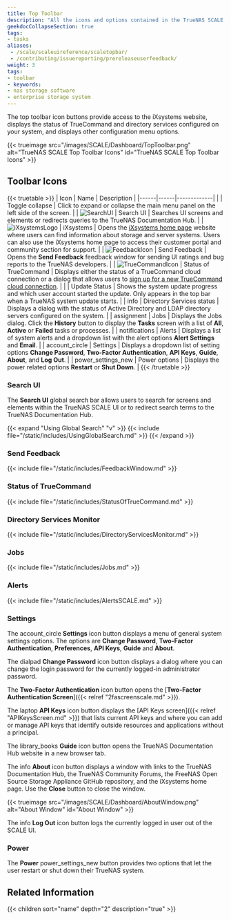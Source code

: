 ```yaml
---
title: Top Toolbar
description: "All the icons and options contained in the TrueNAS SCALE top toolbar."
geekdocCollapseSection: true
tags:
- tasks
aliases:
 - /scale/scaleuireference/scaletopbar/
 - /contributing/issuereporting/prereleaseuserfeedback/
weight: 3
tags:
- toolbar
- keywords:
- nas storage software
- enterprise storage system
---
```


The top toolbar icon buttons provide access to the iXsystems website, displays the status of TrueCommand and directory services configured on your system, and displays other configuration menu options.

{{< trueimage src="/images/SCALE/Dashboard/TopToolbar.png" alt="TrueNAS SCALE Top Toolbar Icons" id="TrueNAS SCALE Top Toolbar Icons" >}}

## Toolbar Icons

{{< truetable >}}
| Icon | Name | Description |
|------|------|-------------|
| <span class="iconify" data-icon="bytesize:menu"></span> | Toggle collapse | Click to expand or collapse the main menu panel on the left side of the screen. |
| ![SearchUI](/images/SCALE/Dashboard/GlobalSearchSelected.png "Search UI") | Search UI | Searches UI screens and elements or redirects queries to the TrueNAS Documentation Hub. |
| ![iXsystemsLogo](/images/SCALE/Dashboard/iXsystemsLogo.png "iXsystems Logo") | iXsystems | Opens the [iXsystems home page](https://www.ixsystems.com/) website where users can find information about storage and server systems. Users can also use the iXsystems home page to access their customer portal and community section for support. |
| ![FeedbackIcon](/images/SCALE/Dashboard/FeedbackIcon.png "Feedback Icon") | Send Feedback | Opens the **Send Feedback** feedback window for sending UI ratings and bug reports to the TrueNAS developers. |
| ![TrueCommandIcon](/images/SCALE/Dashboard/TrueCommandIcon.png "TrueCommand Icon") | Status of TrueCommand | Displays either the status of a TrueCommand cloud connection or a dialog that allows users to [sign up for a new TrueCommand cloud connection](https://portal.ixsystems.com/portal/signin/#login). |
| <span class="iconify" data-icon="ic:sharp-system-update-alt" style="font-size:150%;"></span> | Update Status | Shows the system update progress and which user account started the update. Only appears in the top bar when a TrueNAS system update starts. |
| <span class="material-icons">info</span> | Directory Services status | Displays a dialog with the status of Active Directory and LDAP directory servers configured on the system. |
| <span class="material-icons">assignment</span> | Jobs | Displays the Jobs dialog. Click the **History** button to display the **Tasks** screen with a list of **All**, **Active** or **Failed** tasks or processes. |
| <span class="material-icons">notifications</span> | Alerts | Displays a list of system alerts and a dropdown list with the alert options **Alert Settings** and **Email**. |
| <span class="material-icons">account_circle</span> | Settings | Displays a dropdown list of setting options **Change Password**, **Two-Factor Authentication**, **API Keys**, **Guide**, **About**, and **Log Out**. |
| <span class="material-icons">power_settings_new</span> | Power options | Displays the power related options **Restart** or **Shut Down**. |
{{< /truetable >}}

### Search UI

The **Search UI** global search bar allows users to search for screens and elements within the TrueNAS SCALE UI or to redirect search terms to the TrueNAS Documentation Hub.

{{< expand "Using Global Search" "v" >}}
{{< include file="/static/includes/UsingGlobalSearch.md" >}}
{{< /expand >}}

### Send Feedback

{{< include file="/static/includes/FeedbackWindow.md" >}}

### Status of TrueCommand

{{< include file="/static/includes/StatusOfTrueCommand.md" >}}

### Directory Services Monitor

{{< include file="/static/includes/DirectoryServicesMonitor.md" >}}

### Jobs

{{< include file="/static/includes/Jobs.md" >}}

### Alerts

{{< include file="/static/includes/AlertsSCALE.md" >}}

### Settings

The <span class="material-icons">account_circle</span> **Settings** icon button displays a menu of general system settings options.
The options are **Change Password**, **Two-Factor Authentication**, **Preferences**, **API Keys**, **Guide** and **About**.

The <span class="material-icons">dialpad</span> **Change Password** icon button displays a dialog where you can change the login password for the currently logged-in administrator password.

The <span class="iconify" data-icon="mdi:two-factor-authentication"></span> **Two-Factor Authentication** icon button opens the [**Two-Factor Authentication Screen**]({{< relref "2fascreenscale.md" >}}).

The <span class="material-icons">laptop</span> **API Keys** icon button displays the [API Keys screen]({{< relref "APIKeysScreen.md" >}}) that lists current API keys and where you can add or manage API keys that identify outside resources and applications without a principal.

The <span class="material-icons">library_books</span> **Guide** icon button opens the TrueNAS Documentation Hub website in a new browser tab.

The <span class="material-icons-outlined">info</span> **About** icon button displays a window with links to the TrueNAS Documentation Hub, the TrueNAS Community Forums, the FreeNAS Open Source Storage Appliance GitHub repository, and the iXsystems home page. Use the **Close** button to close the window.

{{< trueimage src="/images/SCALE/Dashboard/AboutWindow.png" alt="About Window" id="About Window" >}}

The <span class="iconify" data-icon="bx:exit">info</span> **Log Out** icon button logs the currently logged in user out of the SCALE UI.

### Power

The **Power** <span class="material-icons">power_settings_new</span> button provides two options that let the user restart or shut down their TrueNAS system.

<div class="noprint">

## Related Information

{{< children sort="name" depth="2" description="true" >}}

</div>
